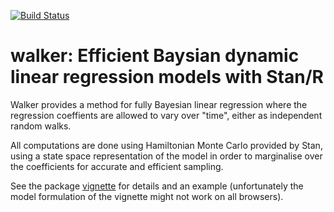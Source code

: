 [![Build Status](https://travis-ci.org/helske/walker.png?branch=master)](https://travis-ci.org/helske/walker)

# walker: Efficient Baysian dynamic linear regression models with Stan/R

Walker provides a method for fully Bayesian linear regression where the 
regression coeffients are allowed to vary over "time", either as independent random walks. 

All computations are done using Hamiltonian Monte Carlo provided by Stan, 
using a state space representation of the model in order to marginalise over the coefficients for accurate and efficient sampling.

See the package [vignette](http://htmlpreview.github.io/?https://github.com/helske/walker/blob/master/vignettes/walker.html) for details and an example (unfortunately the model formulation of the vignette might not work on all browsers). 
